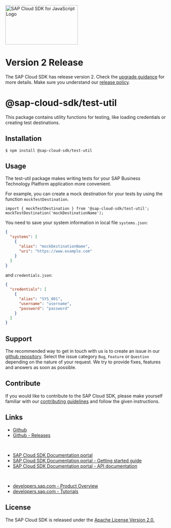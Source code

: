 <!-- sap-cloud-sdk-logo -->
<!-- This block is inserted by scripts/replace-common-readme.ts. Do not adjust it manually. -->
<a href="https://sap.com/s4sdk"><img src="https://help.sap.com/doc/2324e9c3b28748a4ae2ad08166d77675/1.0/en-US/logo-with-js.svg" alt="SAP Cloud SDK for JavaScript Logo" height="122.92" width="226.773"/></a>
<!-- sap-cloud-sdk-logo-stop -->

<!-- sap-cloud-sdk-2.0-announcement -->
<!-- This block is inserted by scripts/replace-common-readme.ts. Do not adjust it manually. -->
# Version 2 Release
The SAP Cloud SDK has release version 2.
Check the [upgrade guidance](https://sap.github.io/cloud-sdk/docs/js/guides/upgrade-to-version-2) for more details.
Make sure you understand our [release policy](https://sap.github.io/cloud-sdk/docs/js/release-policy).
<!-- sap-cloud-sdk-2.0-announcement-stop -->

# @sap-cloud-sdk/test-util

This package contains utility functions for testing, like loading credentials or creating test destinations.

## Installation

```
$ npm install @sap-cloud-sdk/test-util
```

## Usage

The test-util package makes writing tests for your SAP Business Technology Platform application more convenient.

For example, you can create a mock destination for your tests by using the function `mockTestDestination`.

```
import { mockTestDestination } from '@sap-cloud-sdk/test-util';
mockTestDestination('mockDestinationName');
```

You need to save your system information in local file `systems.json`:

```json
{
  "systems": [
    {
      "alias": "mockDestinationName",
      "uri": "https://www.example.com"
    }
  ]
}
```

and `credentials.json`:

```json
{
  "credentials": [
    {
      "alias": "SYS_001",
      "username": "username",
      "password": "password"
    }
  ]
}
```

<!-- sap-cloud-sdk-common-readme -->
<!-- This block is inserted by scripts/replace-common-readme.ts. Do not adjust it manually. -->
## Support

The recommended way to get in touch with us is to create an issue in our [github repository](https://github.com/SAP/cloud-sdk-js/issues).
Select the issue category `Bug`, `Feature` or `Question` depending on the nature of your request.
We try to provide fixes, features and answers as soon as possible.

## Contribute

If you would like to contribute to the SAP Cloud SDK, please make yourself familiar with our [contributing guidelines](https://github.com/SAP/cloud-sdk-js/blob/main/CONTRIBUTING.md) and follow the given instructions.

## Links

- [Github](https://github.com/SAP/cloud-sdk-js)
- [Github - Releases](https://github.com/SAP/cloud-sdk-js/releases)

<br>

- [SAP Cloud SDK Documentation portal](https://sap.github.io/cloud-sdk/)
- [SAP Cloud SDK Documentation portal - Getting started guide](https://sap.github.io/cloud-sdk/docs/js/getting-started)
- [SAP Cloud SDK Documentation portal - API documentation](https://sap.github.io/cloud-sdk/docs/js/api-reference-js-ts)

<br>

- [developers.sap.com - Product Overview](https://developers.sap.com/topics/cloud-sdk.html)
- [developers.sap.com - Tutorials](https://developers.sap.com/tutorial-navigator.html?tag=products:technology-platform/sap-cloud-sdk/sap-cloud-sdk&tag=topic:javascript)

## License

The SAP Cloud SDK is released under the [Apache License Version 2.0.](http://www.apache.org/licenses/)
<!-- sap-cloud-sdk-common-readme-stop -->
